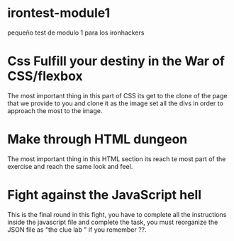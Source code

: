 # irontest-module1
pequeño test de modulo 1 para los ironhackers


# Css Fulfill your destiny in the War of CSS/flexbox

The most important thing in this part of CSS its get to the clone of the page that we provide to you and clone it as the image set all the divs in order to approach the most to the image.


# Make through HTML dungeon

The most important thing in this HTML section its reach te most part of the exercise and reach the same look and feel.


# Fight against the JavaScript hell

This is the final round in this fight, you have to complete all the instructions inside the javascript file and complete the task, you must reorganize the JSON file as "the clue lab " if you remember ??.
